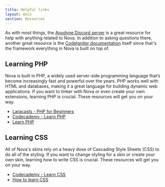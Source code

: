```yaml
---
title: Helpful links
layout: docs
section: Resources
---
```


As with most things, the [Anodyne Discord server](https://discord.gg/7WmKUks) is a great resource for help with anything related to Nova. In addition to asking questions there, another great resource is the [CodeIgniter documentation](https://codeigniter.com/userguide3/index.html) itself since that's the framework everything in Nova is built on top of.

## Learning PHP

Nova is built in PHP, a widely used server-side programming language that’s become increasingly fast and powerful over the years. PHP works well with HTML and databases, making it a great language for building dynamic web applications. If you want to tinker with Nova or even create your own extensions, learning PHP is crucial. These resources will get you on your way.

- [Laracasts - PHP for Beginners](https://laracasts.com/series/php-for-beginners)
- [Codecademy - Learn PHP](https://www.codecademy.com/learn/learn-php)
- [Learn PHP](https://www.learn-php.org/)

## Learning CSS

All of Nova's skins rely on a heavy dose of Cascading Style Sheets (CSS) to do all of the styling. If you want to change styling for a skin or create your own skin, learning how to write CSS is crucial. These resources will get you on your way.

- [Codecademy - Learn CSS](https://www.codecademy.com/learn/learn-css)
- [How to learn CSS](https://www.smashingmagazine.com/2019/01/how-to-learn-css/)
